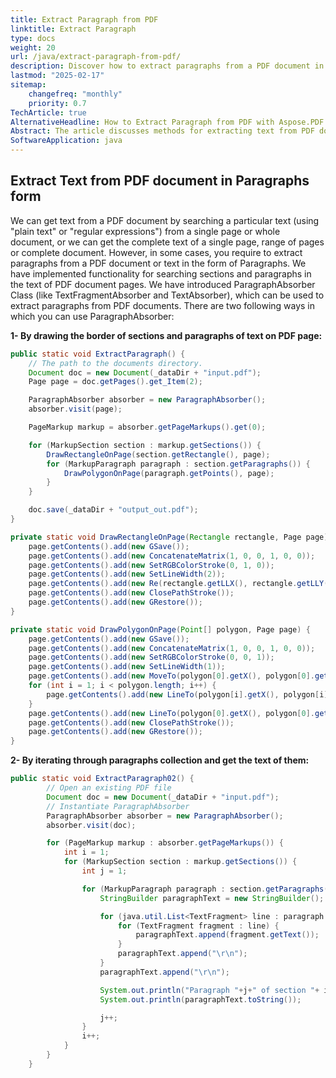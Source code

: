 ```yaml
---
title: Extract Paragraph from PDF 
linktitle: Extract Paragraph
type: docs
weight: 20
url: /java/extract-paragraph-from-pdf/
description: Discover how to extract paragraphs from a PDF document in Java with Aspose.PDF for easier content analysis.
lastmod: "2025-02-17"
sitemap:
    changefreq: "monthly"
    priority: 0.7
TechArticle: true 
AlternativeHeadline: How to Extract Paragraph from PDF with Aspose.PDF for Java
Abstract: The article discusses methods for extracting text from PDF documents in the form of paragraphs using a specialized `ParagraphAbsorber` class. This functionality allows users to either draw borders around sections and paragraphs on a PDF page or iterate through the collection of paragraphs to retrieve their text. The first method involves visually marking the text's boundaries on the page using Java code to draw rectangles and polygons, highlighting the sections and paragraphs. The second method involves programmatically iterating over the paragraphs to extract and print their text content, providing a structured overview of the document's layout. Both approaches utilize the `ParagraphAbsorber` class, demonstrating its capabilities in managing PDF text extraction tasks.
SoftwareApplication: java
---
```


## Extract Text from PDF document in Paragraphs form

We can get text from a PDF document by searching a particular text (using "plain text" or "regular expressions") from a single page or whole document, or we can get the complete text of a single page, range of pages or complete document. However, in some cases, you require to extract paragraphs from a PDF document or text in the form of Paragraphs. We have implemented functionality for searching sections and paragraphs in the text of PDF document pages. We have introduced ParagraphAbsorber Class (like TextFragmentAbsorber and TextAbsorber), which can be used to extract paragraphs from PDF documents. There are two following ways in which you can use ParagraphAbsorber:

**1- By drawing the border of sections and paragraphs of text on PDF page:**

```java
public static void ExtractParagraph() {
    // The path to the documents directory.
    Document doc = new Document(_dataDir + "input.pdf");
    Page page = doc.getPages().get_Item(2);

    ParagraphAbsorber absorber = new ParagraphAbsorber();
    absorber.visit(page);

    PageMarkup markup = absorber.getPageMarkups().get(0);

    for (MarkupSection section : markup.getSections()) {
        DrawRectangleOnPage(section.getRectangle(), page);
        for (MarkupParagraph paragraph : section.getParagraphs()) {
            DrawPolygonOnPage(paragraph.getPoints(), page);
        }
    }

    doc.save(_dataDir + "output_out.pdf");
}

private static void DrawRectangleOnPage(Rectangle rectangle, Page page) {
    page.getContents().add(new GSave());
    page.getContents().add(new ConcatenateMatrix(1, 0, 0, 1, 0, 0));
    page.getContents().add(new SetRGBColorStroke(0, 1, 0));
    page.getContents().add(new SetLineWidth(2));
    page.getContents().add(new Re(rectangle.getLLX(), rectangle.getLLY(), rectangle.getWidth(), rectangle.getHeight()));
    page.getContents().add(new ClosePathStroke());
    page.getContents().add(new GRestore());
}

private static void DrawPolygonOnPage(Point[] polygon, Page page) {
    page.getContents().add(new GSave());
    page.getContents().add(new ConcatenateMatrix(1, 0, 0, 1, 0, 0));
    page.getContents().add(new SetRGBColorStroke(0, 0, 1));
    page.getContents().add(new SetLineWidth(1));
    page.getContents().add(new MoveTo(polygon[0].getX(), polygon[0].getY()));
    for (int i = 1; i < polygon.length; i++) {
        page.getContents().add(new LineTo(polygon[i].getX(), polygon[i].getY()));
    }
    page.getContents().add(new LineTo(polygon[0].getX(), polygon[0].getY()));
    page.getContents().add(new ClosePathStroke());
    page.getContents().add(new GRestore());
}
```

**2- By iterating through paragraphs collection and get the text of them:**

```java
public static void ExtractParagraph02() {
        // Open an existing PDF file
        Document doc = new Document(_dataDir + "input.pdf");
        // Instantiate ParagraphAbsorber
        ParagraphAbsorber absorber = new ParagraphAbsorber();
        absorber.visit(doc);

        for (PageMarkup markup : absorber.getPageMarkups()) {
            int i = 1;
            for (MarkupSection section : markup.getSections()) {
                int j = 1;

                for (MarkupParagraph paragraph : section.getParagraphs()) {
                    StringBuilder paragraphText = new StringBuilder();

                    for (java.util.List<TextFragment> line : paragraph.getLines()) {
                        for (TextFragment fragment : line) {
                            paragraphText.append(fragment.getText());
                        }
                        paragraphText.append("\r\n");
                    }
                    paragraphText.append("\r\n");

                    System.out.println("Paragraph "+j+" of section "+ i + " on page"+ ":"+markup.getNumber());
                    System.out.println(paragraphText.toString());

                    j++;
                }
                i++;
            }
        }
    }
```
